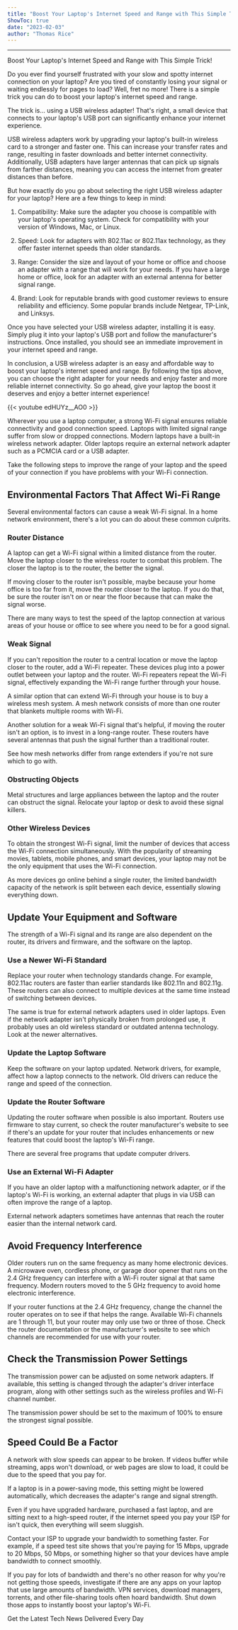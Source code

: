 ```yaml
---
title: "Boost Your Laptop's Internet Speed and Range with This Simple Trick!"
ShowToc: true 
date: "2023-02-03"
author: "Thomas Rice"
---
```

*****
Boost Your Laptop's Internet Speed and Range with This Simple Trick!

Do you ever find yourself frustrated with your slow and spotty internet connection on your laptop? Are you tired of constantly losing your signal or waiting endlessly for pages to load? Well, fret no more! There is a simple trick you can do to boost your laptop's internet speed and range.

The trick is... using a USB wireless adapter! That's right, a small device that connects to your laptop's USB port can significantly enhance your internet experience. 

USB wireless adapters work by upgrading your laptop's built-in wireless card to a stronger and faster one. This can increase your transfer rates and range, resulting in faster downloads and better internet connectivity. Additionally, USB adapters have larger antennas that can pick up signals from farther distances, meaning you can access the internet from greater distances than before.

But how exactly do you go about selecting the right USB wireless adapter for your laptop? Here are a few things to keep in mind:

1. Compatibility: Make sure the adapter you choose is compatible with your laptop's operating system. Check for compatibility with your version of Windows, Mac, or Linux.

2. Speed: Look for adapters with 802.11ac or 802.11ax technology, as they offer faster internet speeds than older standards.

3. Range: Consider the size and layout of your home or office and choose an adapter with a range that will work for your needs. If you have a large home or office, look for an adapter with an external antenna for better signal range.

4. Brand: Look for reputable brands with good customer reviews to ensure reliability and efficiency. Some popular brands include Netgear, TP-Link, and Linksys.

Once you have selected your USB wireless adapter, installing it is easy. Simply plug it into your laptop's USB port and follow the manufacturer's instructions. Once installed, you should see an immediate improvement in your internet speed and range.

In conclusion, a USB wireless adapter is an easy and affordable way to boost your laptop's internet speed and range. By following the tips above, you can choose the right adapter for your needs and enjoy faster and more reliable internet connectivity. So go ahead, give your laptop the boost it deserves and enjoy a better internet experience!

{{< youtube edHUYz__AO0 >}} 




Wherever you use a laptop computer, a strong Wi-Fi signal ensures reliable connectivity and good connection speed. Laptops with limited signal range suffer from slow or dropped connections. Modern laptops have a built-in wireless network adapter. Older laptops require an external network adapter such as a PCMCIA card or a USB adapter.

 

Take the following steps to improve the range of your laptop and the speed of your connection if you have problems with your Wi-Fi connection.

 
##   Environmental Factors That Affect Wi-Fi Range  
 

Several environmental factors can cause a weak Wi-Fi signal. In a home network environment, there's a lot you can do about these common culprits.

 
###   Router Distance  
 

A laptop can get a Wi-Fi signal within a limited distance from the router. Move the laptop closer to the wireless router to combat this problem. The closer the laptop is to the router, the better the signal.

 

If moving closer to the router isn't possible, maybe because your home office is too far from it, move the router closer to the laptop. If you do that, be sure the router isn't on or near the floor because that can make the signal worse.

 
There are many ways to test the speed of the laptop connection at various areas of your house or office to see where you need to be for a good signal.
 
###   Weak Signal  
 

If you can't reposition the router to a central location or move the laptop closer to the router, add a Wi-Fi repeater. These devices plug into a power outlet between your laptop and the router. Wi-Fi repeaters repeat the Wi-Fi signal, effectively expanding the Wi-Fi range further through your house.

 

A similar option that can extend Wi-Fi through your house is to buy a wireless mesh system. A mesh network consists of more than one router that blankets multiple rooms with Wi-Fi.

 

Another solution for a weak Wi-Fi signal that's helpful, if moving the router isn't an option, is to invest in a long-range router. These routers have several antennas that push the signal further than a traditional router.

 
See how mesh networks differ from range extenders if you're not sure which to go with.
 
###   Obstructing Objects  
 

Metal structures and large appliances between the laptop and the router can obstruct the signal. Relocate your laptop or desk to avoid these signal killers.

 
###   Other Wireless Devices  
 

To obtain the strongest Wi-Fi signal, limit the number of devices that access the Wi-Fi connection simultaneously. With the popularity of streaming movies, tablets, mobile phones, and smart devices, your laptop may not be the only equipment that uses the Wi-Fi connection.

 

As more devices go online behind a single router, the limited bandwidth capacity of the network is split between each device, essentially slowing everything down.

 
##   Update Your Equipment and Software  
 

The strength of a Wi-Fi signal and its range are also dependent on the router, its drivers and firmware, and the software on the laptop.

 
###   Use a Newer Wi-Fi Standard  
 

Replace your router when technology standards change. For example, 802.11ac routers are faster than earlier standards like 802.11n and 802.11g. These routers can also connect to multiple devices at the same time instead of switching between devices.

 

The same is true for external network adapters used in older laptops. Even if the network adapter isn't physically broken from prolonged use, it probably uses an old wireless standard or outdated antenna technology. Look at the newer alternatives.

 
###   Update the Laptop Software  
 

Keep the software on your laptop updated. Network drivers, for example, affect how a laptop connects to the network. Old drivers can reduce the range and speed of the connection.

 
###   Update the Router Software  
 

Updating the router software when possible is also important. Routers use firmware to stay current, so check the router manufacturer's website to see if there's an update for your router that includes enhancements or new features that could boost the laptop's Wi-Fi range.

 
There are several free programs that update computer drivers.
 
###   Use an External Wi-Fi Adapter  
 

If you have an older laptop with a malfunctioning network adapter, or if the laptop's Wi-Fi is working, an external adapter that plugs in via USB can often improve the range of a laptop.

 

External network adapters sometimes have antennas that reach the router easier than the internal network card.

 
##   Avoid Frequency Interference  
 

Older routers run on the same frequency as many home electronic devices. A microwave oven, cordless phone, or garage door opener that runs on the 2.4 GHz frequency can interfere with a Wi-Fi router signal at that same frequency. Modern routers moved to the 5 GHz frequency to avoid home electronic interference.

 

If your router functions at the 2.4 GHz frequency, change the channel the router operates on to see if that helps the range. Available Wi-Fi channels are 1 through 11, but your router may only use two or three of those. Check the router documentation or the manufacturer's website to see which channels are recommended for use with your router.

 
##   Check the Transmission Power Settings  
 

The transmission power can be adjusted on some network adapters. If available, this setting is changed through the adapter's driver interface program, along with other settings such as the wireless profiles and Wi-Fi channel number.

 

The transmission power should be set to the maximum of 100% to ensure the strongest signal possible.

 
##   Speed Could Be a Factor  
 

A network with slow speeds can appear to be broken. If videos buffer while streaming, apps won't download, or web pages are slow to load, it could be due to the speed that you pay for.

 
If a laptop is in a power-saving mode, this setting might be lowered automatically, which decreases the adapter's range and signal strength.
 

Even if you have upgraded hardware, purchased a fast laptop, and are sitting next to a high-speed router, if the internet speed you pay your ISP for isn't quick, then everything will seem sluggish.

 

Contact your ISP to upgrade your bandwidth to something faster. For example, if a speed test site shows that you're paying for 15 Mbps, upgrade to 20 Mbps, 50 Mbps, or something higher so that your devices have ample bandwidth to connect smoothly.

 

If you pay for lots of bandwidth and there's no other reason for why you're not getting those speeds, investigate if there are any apps on your laptop that use large amounts of bandwidth. VPN services, download managers, torrents, and other file-sharing tools often hoard bandwidth. Shut down those apps to instantly boost your laptop's Wi-Fi.

 

Get the Latest Tech News Delivered Every Day




